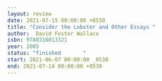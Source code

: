 ```yaml
---
layout: review
date: 2021-07-15 00:00:00 +0530
title: "Consider the Lobster and Other Essays "
author:  David Foster Wallace
isbn: 9780316013321
year: 2005
status: "finished       "
start: 2021-06-07 00:00:00 _0530
end: 2021-07-14 00:00:00 +0530
---
```

